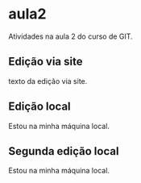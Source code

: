 # aula2
Atividades na aula 2 do curso de GIT.

## Edição via site
texto da edição via site.

## Edição local
Estou na minha máquina local.

## Segunda edição local
Estou na minha máquina local.